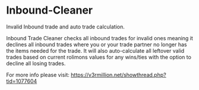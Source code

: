 # Inbound-Cleaner
Invalid Inbound trade and auto trade calculation.

Inbound Trade Cleaner checks all inbound trades for invalid ones meaning it declines all inbound trades where you or your trade partner no longer has the items needed for the trade. It will also auto-calculate all leftover valid trades based on current rolimons values for any wins/ties with the option to decline all losing trades.

For more info please visit: https://v3rmillion.net/showthread.php?tid=1077604

